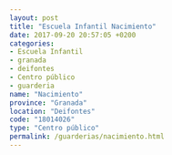 ```yaml
---
layout: post
title: "Escuela Infantil Nacimiento"
date: 2017-09-20 20:57:05 +0200
categories:
- Escuela Infantil
- granada
- deifontes
- Centro público
- guarderia
name: "Nacimiento"
province: "Granada"
location: "Deifontes"
code: "18014026"
type: "Centro público"
permalink: /guarderias/nacimiento.html
---
```


